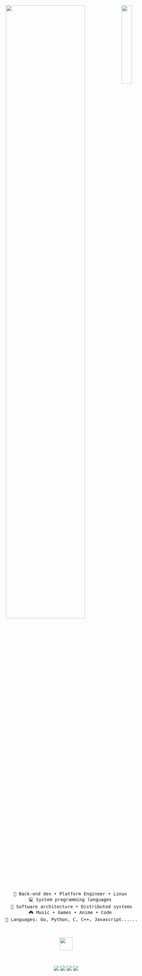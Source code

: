<div align="center">
<img src="https://media.giphy.com/media/RAGMxO1UiyS46ZNkSL/giphy.gif?cid=790b7611lxr0jif5wtlsbe11t7cp3x1fkqf9jmm4spy1f93y&ep=v1_gifs_search&rid=giphy.gif&ct=g" width="25%" align="right" />
<img src="https://readme-typing-svg.demolab.com?font=Inconsolata&weight=500&size=50&duration=4000&pause=300&color=A7A459&center=true&vCenter=true&multiline=true&repeat=false&random=false&width=1300&height=140&lines=Hello;I'm+Erick%2C+a+tech+enthusiast+%E2%9C%A9" width="70%" />
<br><br>
<pre>
    💼 Back-end dev • Platform Engineer • Linux 
    💻 System programming languages 
    📖 Software architecture • Distributed systems
    🎮 Music • Games • Anime • Code 
    🐾 Languages: Go, Python, C, C++, Javascript......
</pre>
<br><br>
<img src="https://media2.giphy.com/media/v1.Y2lkPTc5MGI3NjExenh6eDN1OWE3dmFsN2EydHdvNHpxOTc3Z3lubXplMjY5MTlzY2xvNCZlcD12MV9pbnRlcm5hbF9naWZfYnlfaWQmY3Q9Zw/jOZt5tdGYxzz0H6Nfi/giphy.gif" height="40" />
<br><br><br>
    
[![](https://img.shields.io/badge/linkedin-0a66c2)](http://linkedin.com/in/ingridrosselis)
[![](https://img.shields.io/badge/mastodon-6364ff)](https://tech.lgbt/@innng)
[![](https://img.shields.io/badge/osu!-ff66ab)](https://osu.ppy.sh/users/4606212)
[![](https://img.shields.io/badge/enka.network-69899c)](https://enka.network/u/Inng/1A4HU1/10000069/1985924/)
</div>
